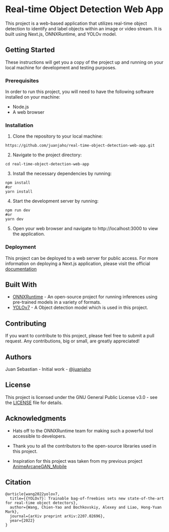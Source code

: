 # Real-time Object Detection Web App
This project is a web-based application that utilizes real-time object detection to identify and label objects within an image or video stream. It is built using Next.js, ONNXRuntime, and YOLOv model.

## Getting Started
These instructions will get you a copy of the project up and running on your local machine for development and testing purposes.

### Prerequisites
In order to run this project, you will need to have the following software installed on your machine:

- Node.js
- A web browser 

### Installation
1. Clone the repository to your local machine:
```
https://github.com/juanjaho/real-time-object-detection-web-app.git
```

2. Navigate to the project directory:
```
cd real-time-object-detection-web-app
```

3. Install the necessary dependencies by running:
```
npm install
#or 
yarn install
```

4. Start the development server by running:
```
npm run dev
#or
yarn dev
```

5. Open your web browser and navigate to http://localhost:3000 to view the application.

### Deployment
This project can be deployed to a web server for public access. For more information on deploying a Next.js application, please visit the official [documentation](https://nextjs.org/docs/deployment/)


## Built With
- [ONNXRuntime](https://onnxruntime.ai/) - An open-source project for running inferences using pre-trained models in a variety of formats.
- [YOLOv7](https://github.com/WongKinYiu/yolov7) - A Object detection model which is used in this project.

## Contributing
If you want to contribute to this project, please feel free to submit a pull request. Any contributions, big or small, are greatly appreciated!

## Authors
Juan Sebastian - Initial work - [@juanjaho](https://github.com/juanjaho)
## License
This project is licensed under the GNU General Public License v3.0 - see the [LICENSE](LICENSE) file for details.

## Acknowledgments
- Hats off to the ONNXRuntime team for making such a powerful tool accessible to developers.

- Thank you to all the contributors to the open-source libraries used in this project.

- Inspiration for this project was taken from my previous project [AnimeArcaneGAN_Mobile](https://github.com/juanjaho/AnimeArcaneGAN_Mobile)

## Citation
```
@article{wang2022yolov7,
  title={{YOLOv7}: Trainable bag-of-freebies sets new state-of-the-art for real-time object detectors},
  author={Wang, Chien-Yao and Bochkovskiy, Alexey and Liao, Hong-Yuan Mark},
  journal={arXiv preprint arXiv:2207.02696},
  year={2022}
}
```
